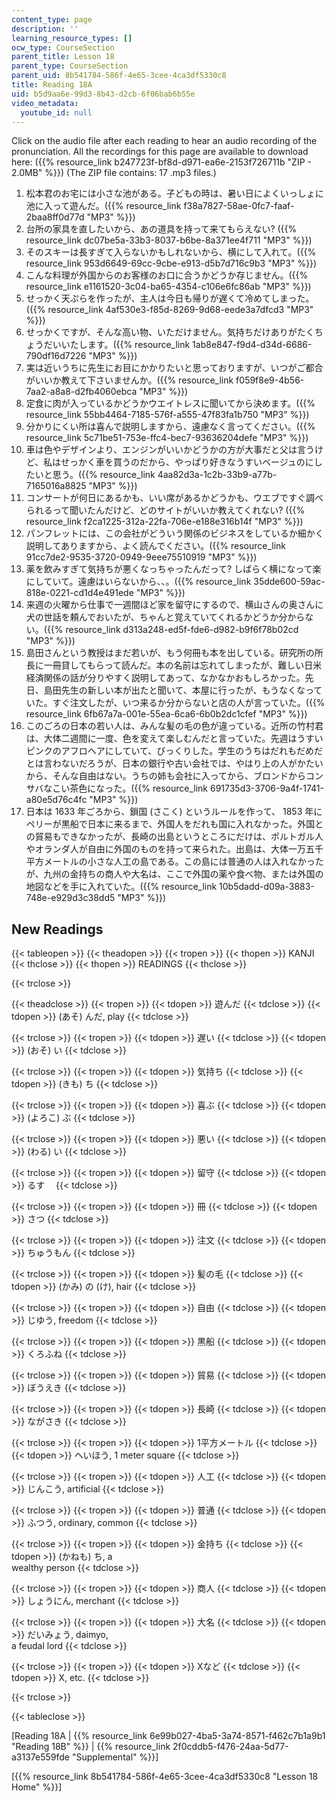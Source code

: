 ```yaml
---
content_type: page
description: ''
learning_resource_types: []
ocw_type: CourseSection
parent_title: Lesson 18
parent_type: CourseSection
parent_uid: 8b541784-586f-4e65-3cee-4ca3df5330c8
title: Reading 18A
uid: b5d9aa6e-99d3-8b43-d2cb-6f06bab6b55e
video_metadata:
  youtube_id: null
---
```


Click on the audio file after each reading to hear an audio recording of the pronunciation. All the recordings for this page are available to download here: ({{% resource_link b247723f-bf8d-d971-ea6e-2153f726711b "ZIP - 2.0MB" %}}) (The ZIP file contains: 17 .mp3 files.)

1.  松本君のお宅には小さな池がある。子どもの時は、暑い日によくいっしょに池に入って遊んだ。({{% resource_link f38a7827-58ae-0fc7-faaf-2baa8ff0d77d "MP3" %}})
2.  台所の家具を直したいから、あの道具を持って来てもらえない? ({{% resource_link dc07be5a-33b3-8037-b6be-8a371ee4f711 "MP3" %}})
3.  そのスキーは長すぎて入らないかもしれないから、横にして入れて。({{% resource_link 953d6649-69cc-9cbe-e913-d5b7d716c9b3 "MP3" %}})
4.  こんな料理が外国からのお客様のお口に合うかどうか存じません。({{% resource_link e1161520-3c04-ba65-4354-c106e6fc86ab "MP3" %}})
5.  せっかく天ぷらを作ったが、主人は今日も帰りが遅くて冷めてしまった。({{% resource_link 4af530e3-f85d-8269-9d68-eede3a7dfcd3 "MP3" %}})
6.  せっかくですが、そんな高い物、いただけません。気持ちだけありがたくちょうだいいたします。({{% resource_link 1ab8e847-f9d4-d34d-6686-790df16d7226 "MP3" %}})
7.  実は近いうちに先生にお目にかかりたいと思っておりますが、いつがご都合がいいか教えて下さいませんか。({{% resource_link f059f8e9-4b56-7aa2-a8a8-d2fb4060ebca "MP3" %}})
8.  定食に肉が入っているかどうかウエイトレスに聞いてから決めます。({{% resource_link 55bb4464-7185-576f-a555-47f83fa1b750 "MP3" %}})
9.  分かりにくい所は喜んで説明しますから、遠慮なく言ってください。({{% resource_link 5c71be51-753e-ffc4-bec7-93636204defe "MP3" %}})
10.  車は色やデザインより、エンジンがいいかどうかの方が大事だと父は言うけど、私はせっかく車を買うのだから、やっぱり好きなうすいベージュのにしたいと思う。({{% resource_link 4aa82d3a-1c2b-33b9-a77b-7165016a8825 "MP3" %}})
11.  コンサートが何日にあるかも、いい席があるかどうかも、ウエブですぐ調べられるって聞いたんだけど、どのサイトがいいか教えてくれない? ({{% resource_link f2ca1225-312a-22fa-706e-e188e316b14f "MP3" %}})
12.  パンフレットには、この会社がどういう関係のビジネスをしているか細かく説明してありますから、よく読んでください。({{% resource_link 91cc7de2-9535-3720-0949-9eee75510919 "MP3" %}})
13.  薬を飲みすぎて気持ちが悪くなっちゃったんだって? しばらく横になって楽にしていて。遠慮はいらないから、、。({{% resource_link 35dde600-59ac-818e-0221-cd1d4e491ede "MP3" %}})
14.  来週の火曜から仕事で一週間ほど家を留守にするので、横山さんの奥さんに犬の世話を頼んでおいたが、ちゃんと覚えていてくれるかどうか分からない。({{% resource_link d313a248-ed5f-fde6-d982-b9f6f78b02cd "MP3" %}})
15.  島田さんという教授はまだ若いが、もう何冊も本を出している。研究所の所長に一冊貸してもらって読んだ。本の名前は忘れてしまったが、難しい日米経済関係の話が分りやすく説明してあって、なかなかおもしろかった。先日、島田先生の新しい本が出たと聞いて、本屋に行ったが、もうなくなっていた。すぐ注文したが、いつ来るか分からないと店の人が言っていた。({{% resource_link 6fb67a7a-001e-55ea-6ca6-6b0b2dc1cfef "MP3" %}})
16.  このごろの日本の若い人は、みんな髪の毛の色が違っている。近所の竹村君は、大体二週間に一度、色を変えて楽しむんだと言っていた。先週はうすいピンクのアフロヘアにしていて、びっくりした。学生のうちはだれもだめだとは言わないだろうが、日本の銀行や古い会社では、やはり上の人がかたいから、そんな自由はない。うちの姉も会社に入ってから、ブロンドからコンサバなこい茶色になった。({{% resource_link 691735d3-3706-9a4f-1741-a80e5d76c4fc "MP3" %}})
17.  日本は 1633 年ごろから、鎖国 (さこく) というルールを作って、 1853 年にペリーが黒船で日本に来るまで、外国人をだれも国に入れなかった。外国との貿易もできなかったが、長崎の出島というところにだけは、ポルトガル人やオランダ人が自由に外国のものを持って来られた。出島は、大体一万五千平方メートルの小さな人工の島である。この島には普通の人は入れなかったが、九州の金持ちの商人や大名は、ここで外国の薬や食べ物、または外国の地図などを手に入れていた。({{% resource_link 10b5dadd-d09a-3883-748e-e929d3c38dd5 "MP3" %}})

New Readings
------------

{{< tableopen >}}
{{< theadopen >}}
{{< tropen >}}
{{< thopen >}}
KANJI
{{< thclose >}}
{{< thopen >}}
READINGS
{{< thclose >}}

{{< trclose >}}

{{< theadclose >}}
{{< tropen >}}
{{< tdopen >}}
遊んだ
{{< tdclose >}}
{{< tdopen >}}
(あそ) んだ, play
{{< tdclose >}}

{{< trclose >}}
{{< tropen >}}
{{< tdopen >}}
遅い
{{< tdclose >}}
{{< tdopen >}}
(おそ) い
{{< tdclose >}}

{{< trclose >}}
{{< tropen >}}
{{< tdopen >}}
気持ち
{{< tdclose >}}
{{< tdopen >}}
(きも) ち
{{< tdclose >}}

{{< trclose >}}
{{< tropen >}}
{{< tdopen >}}
喜ぶ
{{< tdclose >}}
{{< tdopen >}}
(よろこ) ぶ
{{< tdclose >}}

{{< trclose >}}
{{< tropen >}}
{{< tdopen >}}
悪い
{{< tdclose >}}
{{< tdopen >}}
(わる) い
{{< tdclose >}}

{{< trclose >}}
{{< tropen >}}
{{< tdopen >}}
留守
{{< tdclose >}}
{{< tdopen >}}
るす　
{{< tdclose >}}

{{< trclose >}}
{{< tropen >}}
{{< tdopen >}}
冊
{{< tdclose >}}
{{< tdopen >}}
さつ
{{< tdclose >}}

{{< trclose >}}
{{< tropen >}}
{{< tdopen >}}
注文
{{< tdclose >}}
{{< tdopen >}}
ちゅうもん
{{< tdclose >}}

{{< trclose >}}
{{< tropen >}}
{{< tdopen >}}
髪の毛
{{< tdclose >}}
{{< tdopen >}}
(かみ) の (け), hair
{{< tdclose >}}

{{< trclose >}}
{{< tropen >}}
{{< tdopen >}}
自由
{{< tdclose >}}
{{< tdopen >}}
じゆう, freedom
{{< tdclose >}}

{{< trclose >}}
{{< tropen >}}
{{< tdopen >}}
黒船
{{< tdclose >}}
{{< tdopen >}}
くろふね
{{< tdclose >}}

{{< trclose >}}
{{< tropen >}}
{{< tdopen >}}
貿易
{{< tdclose >}}
{{< tdopen >}}
ぼうえき
{{< tdclose >}}

{{< trclose >}}
{{< tropen >}}
{{< tdopen >}}
長崎
{{< tdclose >}}
{{< tdopen >}}
ながさき
{{< tdclose >}}

{{< trclose >}}
{{< tropen >}}
{{< tdopen >}}
1平方メートル
{{< tdclose >}}
{{< tdopen >}}
ヘいほう, 1 meter square
{{< tdclose >}}

{{< trclose >}}
{{< tropen >}}
{{< tdopen >}}
人工
{{< tdclose >}}
{{< tdopen >}}
じんこう, artificial
{{< tdclose >}}

{{< trclose >}}
{{< tropen >}}
{{< tdopen >}}
普通
{{< tdclose >}}
{{< tdopen >}}
ふつう, ordinary, common
{{< tdclose >}}

{{< trclose >}}
{{< tropen >}}
{{< tdopen >}}
金持ち
{{< tdclose >}}
{{< tdopen >}}
(かねも) ち, a  
wealthy person
{{< tdclose >}}

{{< trclose >}}
{{< tropen >}}
{{< tdopen >}}
商人
{{< tdclose >}}
{{< tdopen >}}
しょうにん, merchant
{{< tdclose >}}

{{< trclose >}}
{{< tropen >}}
{{< tdopen >}}
大名
{{< tdclose >}}
{{< tdopen >}}
だいみょう, daimyo,  
a feudal lord
{{< tdclose >}}

{{< trclose >}}
{{< tropen >}}
{{< tdopen >}}
Xなど
{{< tdclose >}}
{{< tdopen >}}
X, etc.
{{< tdclose >}}

{{< trclose >}}

{{< tableclose >}}

\[Reading 18A | {{% resource_link 6e99b027-4ba5-3a74-8571-f462c7b1a9b1 "Reading 18B" %}} | {{% resource_link 2f0cddb5-f476-24aa-5d77-a3137e559fde "Supplemental" %}}\]

\[{{% resource_link 8b541784-586f-4e65-3cee-4ca3df5330c8 "Lesson 18 Home" %}}\]